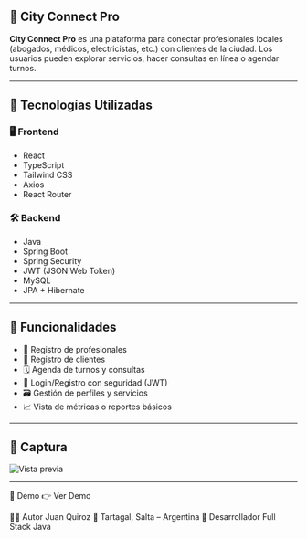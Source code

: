 
## 🌆 City Connect Pro

**City Connect Pro** es una plataforma para conectar profesionales locales (abogados, médicos, electricistas, etc.) con clientes de la ciudad. 
  Los usuarios pueden explorar servicios, hacer consultas en línea o agendar turnos.

---

## 🚀 Tecnologías Utilizadas

### 🖥️ Frontend
- React
- TypeScript
- Tailwind CSS
- Axios
- React Router

### 🛠️ Backend
- Java
- Spring Boot
- Spring Security
- JWT (JSON Web Token)
- MySQL
- JPA + Hibernate

---

## 🧩 Funcionalidades

- 🧑 Registro de profesionales
- 👥 Registro de clientes
- 🗓️ Agenda de turnos y consultas
- 🔐 Login/Registro con seguridad (JWT)
- 🗃️ Gestión de perfiles y servicios
- 📈 Vista de métricas o reportes básicos

---

## 📸 Captura

![Vista previa](./public/img/city-connect.png)

---

🔗 Demo
👉 Ver Demo

🧑‍💻 Autor
Juan Quiroz
📍 Tartagal, Salta – Argentina
💼 Desarrollador Full Stack Java

